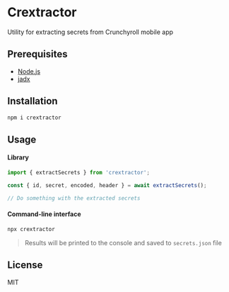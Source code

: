 # Crextractor

Utility for extracting secrets from Crunchyroll mobile app

## Prerequisites

- [Node.js](https://nodejs.org/en)
- [jadx](https://github.com/skylot/jadx)

## Installation

```bash
npm i crextractor
```

## Usage

#### Library

```js
import { extractSecrets } from 'crextractor';

const { id, secret, encoded, header } = await extractSecrets();

// Do something with the extracted secrets
```

#### Command-line interface

```bash
npx crextractor
```

> Results will be printed to the console and saved to `secrets.json` file

## License

MIT
